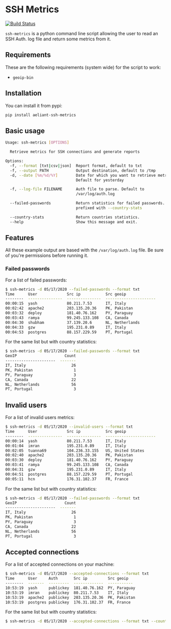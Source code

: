 # SSH Metrics
[![Build Status](https://travis-ci.com/aeliant/ssh-metrics.svg?branch=master)](https://travis-ci.com/aeliant/ssh-metrics)

`ssh-metrics` is a python command line script allowing the user to read an SSH Auth. log file and return some metrics from it.

## Requirements
These are the following requirements (system wide) for the script to work:
*  `geoip-bin`

## Installation
You can install it from pypi:
```bash
pip install aeliant-ssh-metrics
```

## Basic usage
```bash
Usage: ssh-metrics [OPTIONS]

  Retrieve metrics for SSH connections and generate reports

Options:
  -f, --format [txt|csv|json]  Report format, default to txt
  -f, --output PATH            Output destination, default to /tmp
  -d, --date [%m/%d/%Y]        Date for which you want to retrieve metrics.
                               Default for yesterday

  -f, --log-file FILENAME      Auth file to parse. Default to
                               /var/log/auth.log

  --failed-passwords           Return statistics for failed passwords. Can be
                               prefixed with --country-stats

  --country-stats              Return countries statistics.
  --help                       Show this message and exit.

```

## Features
All these example output are based with the `/var/log/auth.log` file.
Be sure of you're permissions before running it.

### Failed passwords
For a list of failed passwords:
```bash
$ ssh-metrics -d 05/17/2020 --failed-passwords --format txt
Time      User             Src ip           Src geoip
--------  ---------------  ---------------  ----------------------
00:00:15  yash             80.211.7.53      IT, Italy
00:02:42  apache2          203.135.20.36    PK, Pakistan
00:03:32  deploy           181.40.76.162    PY, Paraguay
00:03:43  ramya            99.245.133.108   CA, Canada
00:04:30  shubham          37.139.20.6      NL, Netherlands
00:04:33  gzw              195.231.0.89     IT, Italy
00:04:53  postgres         88.157.229.59    PT, Portugal
```

For the same list but with country statistics:
```bash
$ ssh-metrics -d 05/17/2020 --failed-passwords --format txt
GeoIP                     Count
----------------------  -------
IT, Italy                    26
PK, Pakistan                  1
PY, Paraguay                  3
CA, Canada                   22
NL, Netherlands              56
PT, Portugal                  3
```

## Invalid users
For a list of invalid users metrics:
```bash
$ ssh-metrics -d 05/17/2020 --invalid-users --format txt
Time      User             Src ip           Src geoip
--------  ---------------  ---------------  ----------------------
00:00:14  yash             80.211.7.53      IT, Italy
00:01:04  imran            195.231.0.89     IT, Italy
00:02:05  tuanna69         104.236.33.155   US, United States
00:02:40  apache2          203.135.20.36    PK, Pakistan
00:03:30  deploy           181.40.76.162    PY, Paraguay
00:03:41  ramya            99.245.133.108   CA, Canada
00:04:31  gzw              195.231.0.89     IT, Italy
00:04:51  postgres         88.157.229.59    PT, Portugal
00:05:11  hcn              176.31.102.37    FR, France
```

For the same list but with country statistics:
```bash
$ ssh-metrics -d 05/17/2020 --failed-passwords --format txt
GeoIP                     Count
----------------------  -------
IT, Italy                    26
PK, Pakistan                  1
PY, Paraguay                  3
CA, Canada                   22
NL, Netherlands              56
PT, Portugal                  3
```

## Accepted connections
For a list of accepted connections on your machine:
```bash
$ ssh-metrics -d 05/17/2020 --accepted-connections --format txt
Time      User     Auth       Src ip         Src geoip
--------  -------  ---------  -------------  -----------
10:53:19  yash     publickey  181.40.76.162  PY, Paraguay
10:53:19  imran    publickey  80.211.7.53    IT, Italy
10:53:19  apache2  publickey  203.135.20.36  PK, Pakistan
10:53:19  postgres publickey  176.31.102.37  FR, France
```

For the same list but with country statistics:
```bash
$ ssh-metrics -d 05/17/2020 --accepted-connections --format txt --country-stats

```
